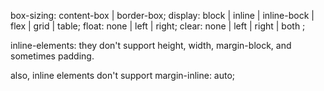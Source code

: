 box-sizing: content-box | border-box;
display: block | inline | inline-bock | flex | grid | table;
float: none | left | right;
clear: none | left | right | both ;

inline-elements: they don't support height, width, margin-block, and sometimes padding.

also, inline elements don't support margin-inline: auto; 